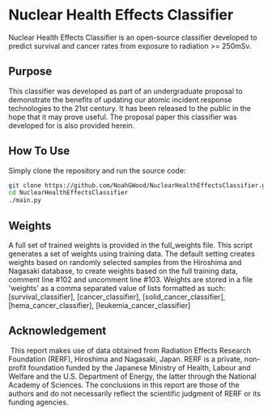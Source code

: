 # Nuclear Health Effects Classifier
Nuclear Health Effects Classifier is an open-source classifier developed to predict survival and cancer rates from exposure to radiation >= 250mSv.

## Purpose

This classifier was developed as part of an undergraduate proposal to demonstrate the benefits of updating our atomic incident response technologies to the 21st century. It has been released to the public in the hope that it may prove useful. The proposal paper this classifier was developed for is also provided herein.

## How To Use

Simply clone the repository and run the source code:

```bash
git clone https://github.com/NoahGWood/NuclearHealthEffectsClassifier.git
cd NuclearHealthEffectsClassifier
./main.py
```

## Weights

A full set of trained weights is provided in the full_weights file. This script generates a set of weights using training data. The default setting creates weights based on randomly selected samples from the Hiroshima and Nagasaki database, to create weights based on the full training data, comment line #102 and uncomment line #103.  Weights are stored in a file 'weights' as a comma separated value of lists formatted as such:
		[survival_classifier], [cancer_classifier], [solid_cancer_classifier], [hema_cancer_classifier], [leukemia_cancer_classifier]

## Acknowledgement

​	This report makes use of data obtained from Radiation Effects Research Foundation (RERF), Hiroshima and Nagasaki, Japan. RERF is a private, non-profit foundation funded by the Japanese Ministry of Health, Labour and Welfare and the U.S. Department of Energy, the latter through the National Academy of Sciences. The conclusions in this report are those of the authors and do not necessarily reflect the scientific judgment of RERF or its funding agencies.
